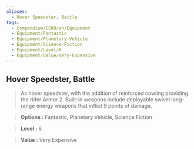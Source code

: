 ```yaml
---
aliases:
  - Hover Speedster, Battle
tags:
  - Compendium/CSRD/en/Equipment
  - Equipment/Fantastic
  - Equipment/Planetary-Vehicle
  - Equipment/Science-Fiction
  - Equipment/Level/6
  - Equipment/Value/Very-Expensive
---
```

  
    
## Hover Speedster, Battle    
    
>As hover speedster, with the addition of reinforced cowling providing the rider Armor 2. Built-in weapons include deployable swivel long-range energy weapons that inflict 9 points of damage.    
> **Options :** Fantastic, Planetary Vehicle, Science Fiction    
> **Level :** 6    
> **Value :** Very Expensive